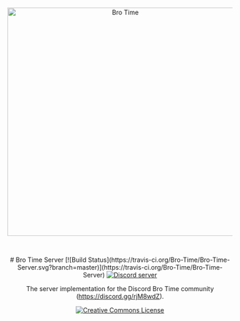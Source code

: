 <div align="center">
  <br />
  <p>
    <a href="https://discord.gg/rjM8wdZ"><img src="https://cdn.discordapp.com/icons/330913265573953536/613c02fcdf7b9aed5f02e5689799188e.jpg" width="512" alt="Bro Time" /></a>
  </p>
  <br />
  <p>
# Bro Time Server 
[![Build Status](https://travis-ci.org/Bro-Time/Bro-Time-Server.svg?branch=master)](https://travis-ci.org/Bro-Time/Bro-Time-Server) <a href="https://discord.gg/rjM8wdZ"><img src="https://discordapp.com/api/guilds/330913265573953536/embed.png" alt="Discord server" /></a>

The server implementation for the Discord Bro Time community (https://discord.gg/rjM8wdZ).

<a rel="license" href="http://creativecommons.org/licenses/by-nc-sa/4.0/"><img alt="Creative Commons License" style="border-width:0" src="https://i.creativecommons.org/l/by-nc-sa/4.0/88x31.png" /></a> 

